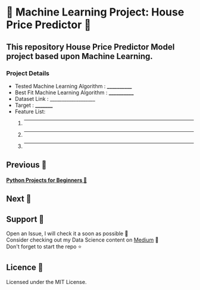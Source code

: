 # 🐋 Machine Learning Project: House Price Predictor 🐋
## This repository House Price Predictor Model project based upon Machine Learning. <br>
### Project Details <br>
* Tested Machine Learning Algorithm : <b>__________</b><br>
* Best Fit Machine Learning Algorithm : <b>__________</b><br>
* Dataset Link : ___________________ <br>
* Target : <b>_______</b>
* Feature List:
  1. ______
  2. ______
  3. ______

## Previous 🦉
#### <a href="https://github.com/Subhani-78/Beginner-Python-Projects">Python Projects for Beginners 🐍</a>

## Next 🐋


## Support 🐶

  Open an Issue, I will check it a soon as possible 👀 <br>
  Consider checking out my Data Science content on <a href="https://medium.com/@mujeeb.subhani78">Medium</a> 🚀 <br>
  Don't forget to start the repo ⭐
  
## Licence 🦊

Licensed under the MIT License.

